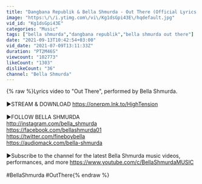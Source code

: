 ```yaml
---
title: "Dangbana Republik & Bella Shmurda - Out There (Official Lyrics Video)"
image: "https:\/\/i.ytimg.com\/vi\/Kg1dsGpi43E\/hqdefault.jpg"
vid_id: "Kg1dsGpi43E"
categories: "Music"
tags: ["bella shmurda","dangbana republik","bella shmurda out there"]
date: "2021-09-13T10:42:54+03:00"
vid_date: "2021-07-09T13:11:33Z"
duration: "PT2M46S"
viewcount: "102773"
likeCount: "1303"
dislikeCount: "36"
channel: "Bella Shmurda"
---
```

{% raw %}Lyrics video to &quot;Out There&quot;, performed by Bella Shmurda.<br /><br />►STREAM &amp; DOWNLOAD <a rel="nofollow" target="blank" href="https://onerpm.lnk.to/HighTension">https://onerpm.lnk.to/HighTension</a><br /><br />►FOLLOW BELLA SHMURDA  <br /><a rel="nofollow" target="blank" href="http://instagram.com/bella_shmurda​​">http://instagram.com/bella_shmurda​​</a><br /><a rel="nofollow" target="blank" href="https://facebook.com/bellashmurda01​​">https://facebook.com/bellashmurda01​​</a><br /><a rel="nofollow" target="blank" href="https://twitter.com/fineboybella​​">https://twitter.com/fineboybella​​</a><br /><a rel="nofollow" target="blank" href="https://audiomack.com/bella-shmurda​​">https://audiomack.com/bella-shmurda​​</a><br /><br />►Subscribe to the channel for the latest Bella Shmurda music videos, performances, and more <a rel="nofollow" target="blank" href="https://www.youtube.com/c/BellaShmurdaMUSIC">https://www.youtube.com/c/BellaShmurdaMUSIC</a><br /><br />#BellaShmurda #OutThere{% endraw %}
